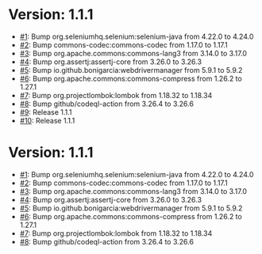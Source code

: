 # Version: 1.1.1

* [#1](https://github.com/Jbranadev/SeleniumUtils/pull/1): Bump org.seleniumhq.selenium:selenium-java from 4.22.0 to
  4.24.0
* [#2](https://github.com/Jbranadev/SeleniumUtils/pull/2): Bump commons-codec:commons-codec from 1.17.0 to 1.17.1
* [#3](https://github.com/Jbranadev/SeleniumUtils/pull/3): Bump org.apache.commons:commons-lang3 from 3.14.0 to 3.17.0
* [#4](https://github.com/Jbranadev/SeleniumUtils/pull/4): Bump org.assertj:assertj-core from 3.26.0 to 3.26.3
* [#5](https://github.com/Jbranadev/SeleniumUtils/pull/5): Bump io.github.bonigarcia:webdrivermanager from 5.9.1 to
  5.9.2
* [#6](https://github.com/Jbranadev/SeleniumUtils/pull/6): Bump org.apache.commons:commons-compress from 1.26.2 to
  1.27.1
* [#7](https://github.com/Jbranadev/SeleniumUtils/pull/7): Bump org.projectlombok:lombok from 1.18.32 to 1.18.34
* [#8](https://github.com/Jbranadev/SeleniumUtils/pull/8): Bump github/codeql-action from 3.26.4 to 3.26.6
* [#9](https://github.com/Jbranadev/SeleniumUtils/pull/9): Release 1.1.1
* [#10](https://github.com/Jbranadev/SeleniumUtils/pull/10): Release 1.1.1

# Version: 1.1.1

* [#1](https://github.com/Jbranadev/SeleniumUtils/pull/1): Bump org.seleniumhq.selenium:selenium-java from 4.22.0 to
  4.24.0
* [#2](https://github.com/Jbranadev/SeleniumUtils/pull/2): Bump commons-codec:commons-codec from 1.17.0 to 1.17.1
* [#3](https://github.com/Jbranadev/SeleniumUtils/pull/3): Bump org.apache.commons:commons-lang3 from 3.14.0 to 3.17.0
* [#4](https://github.com/Jbranadev/SeleniumUtils/pull/4): Bump org.assertj:assertj-core from 3.26.0 to 3.26.3
* [#5](https://github.com/Jbranadev/SeleniumUtils/pull/5): Bump io.github.bonigarcia:webdrivermanager from 5.9.1 to
  5.9.2
* [#6](https://github.com/Jbranadev/SeleniumUtils/pull/6): Bump org.apache.commons:commons-compress from 1.26.2 to
  1.27.1
* [#7](https://github.com/Jbranadev/SeleniumUtils/pull/7): Bump org.projectlombok:lombok from 1.18.32 to 1.18.34
* [#8](https://github.com/Jbranadev/SeleniumUtils/pull/8): Bump github/codeql-action from 3.26.4 to 3.26.6
